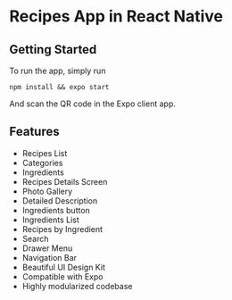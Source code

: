# Recipes App in React Native

## Getting Started

To run the app, simply run

``` npm install && expo start ```

And scan the QR code in the Expo client app.

## Features

- Recipes List
- Categories
- Ingredients
- Recipes Details Screen
- Photo Gallery
- Detailed Description
- Ingredients button
- Ingredients List
- Recipes by Ingredient
- Search
- Drawer Menu
- Navigation Bar
- Beautiful UI Design Kit
- Compatible with Expo
- Highly modularized codebase
  